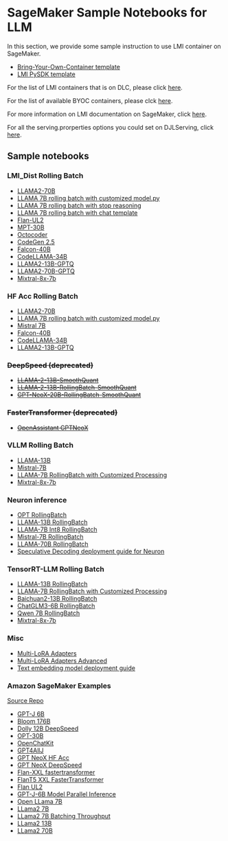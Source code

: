 # SageMaker Sample Notebooks for LLM

In this section, we provide some sample instruction to use LMI container on SageMaker.

- [Bring-Your-Own-Container template](BYOC_template_with_LMI_solution.ipynb)
- [LMI PySDK template](pysdk_template_with_LMI_solution.ipynb)

For the list of LMI containers that is on DLC, please click [here](https://github.com/aws/deep-learning-containers/blob/master/available_images.md#large-model-inference-containers).

For the list of available BYOC containers, please clck [here](https://hub.docker.com/r/deepjavalibrary/djl-serving/tags).

For more information on LMI documentation on SageMaker, click [here](https://docs.aws.amazon.com/sagemaker/latest/dg/realtime-endpoints-large-model-inference.html).

For all the serving.prorperties options you could set on DJLServing, click [here](https://docs.djl.ai/docs/serving/serving/docs/modes.html#servingproperties).

## Sample notebooks

### LMI_Dist Rolling Batch

- [LLAMA2-70B](sample-llm/rollingbatch_deploy_llama2_70b_w_pagedattn.ipynb)
- [LLAMA 7B rolling batch with customized model.py](sample-llm/rollingbatch_llama_7b_customized_preprocessing.ipynb)
- [LLAMA 7B rolling batch with stop reasoning](sample-llm/rollingbatch_llama_7b_stop_reason.ipynb)
- [LLAMA 7B rolling batch with chat template](sample-llm/rollingbatch_llama_7b_chat.ipynb)
- [Flan-UL2](sample-llm/rollingbatch_deploy_flan_ul2.ipynb)
- [MPT-30B](sample-llm/rollingbatch_deploy_mpt_30b.ipynb)
- [Octocoder](sample-llm/rollingbatch_deploy_octocoder_w_pagedattn.ipynb)
- [CodeGen 2.5](sample-llm/rollingbatch_deploy_codegen25_7b.ipynb)
- [Falcon-40B](sample-llm/rollingbatch_deploy_falcon_40b.ipynb)
- [CodeLLAMA-34B](sample-llm/rollingbatch_deploy_codellama_34b.ipynb)
- [LLAMA2-13B-GPTQ](sample-llm/rollingbatch_deploy_llama2-13b-gptq.ipynb)
- [LLAMA2-70B-GPTQ](sample-llm/rollingbatch_deploy_llama2-70b-gptq.ipynb)
- [Mixtral-8x-7b](sample-llm/lmi_dist_rollingbatch_deploy_mixtral_8x7b.ipynb)

### HF Acc Rolling Batch
- [LLAMA2-70B](sample-llm/hf_acc_deploy_llama2_70b.ipynb)
- [LLAMA 7B rolling batch with customized model.py](sample-llm/hf_acc_deploy_llama_7b_customized_preprocessing.ipynb)
- [Mistral 7B](sample-llm/hf_acc_deploy_mistral_7b.ipynb)
- [Falcon-40B](sample-llm/hf_acc_deploy_falcon_40b.ipynb)
- [CodeLLAMA-34B](sample-llm/hf_acc_deploy_codellama_34b.ipynb)
- [LLAMA2-13B-GPTQ](sample-llm/hf_acc_deploy_llama2-13b-gptq.ipynb)

### <del>DeepSpeed (deprecated)</del>

- <del>[LLAMA-2-13B-SmoothQuant](sample-llm/ds_deploy_llama2-13b-smoothquant.ipynb)</del>
- <del>[LLAMA-2-13B-RollingBatch-SmoothQuant](sample-llm/ds_rollingbatch_deploy_llama2-13b-smoothquant.ipynb)</del>
- <del>[GPT-NeoX-20B-RollingBatch-SmoothQuant](sample-llm/ds_rollingbatch_deploy_gpt-neox-20b-smoothquant.ipynb)</del>

### <del>FasterTransformer (deprecated)</del>

- <del>[OpenAssistant GPTNeoX](sample-llm/fastertransformer_deploy_pythia12b_triton_mode.ipynb)</del>

### VLLM Rolling Batch

- [LLAMA-13B](sample-llm/vllm_deploy_llama_13b.ipynb)
- [Mistral-7B](sample-llm/vllm_deploy_mistral_7b.ipynb)
- [LLAMA-7B RollingBatch with Customized Processing](sample-llm/vllm_rollingbatch_deploy_customized_processing.ipynb)
- [Mixtral-8x-7b](sample-llm/vllm_rollingbatch_deploy_mixtral_8x7b.ipynb)

### Neuron inference

- [OPT RollingBatch](sample-llm/tnx_rollingbatch_deploy_opt.ipynb)
- [LLAMA-13B RollingBatch](sample-llm/tnx_rollingbatch_deploy_llama_13b.ipynb)
- [LLAMA-7B Int8 RollingBatch](sample-llm/tnx_rollingbatch_deploy_llama_7b_int8.ipynb)
- [Mistral-7B RollingBatch](sample-llm/tnx_rollingbatch_deploy_mistral_7b.ipynb)
- [LLAMA-70B RollingBatch](sample-llm/tnx_rollingbatch_deploy_llama_70b.ipynb)
- [Speculative Decoding deployment guide for Neuron](sample-llm/tnx_speculative_decoding_deploy_llama2_70b.ipynb)

### TensorRT-LLM Rolling Batch

- [LLAMA-13B RollingBatch](sample-llm/trtllm_rollingbatch_deploy_llama_13b.ipynb)
- [LLAMA-7B RollingBatch with Customized Processing](sample-llm/trtllm_rollingbatch_deploy_customized_processing.ipynb)
- [Baichuan2-13B RollingBatch](sample-llm/trtllm_rollingbatch_deploy_baichuan2_13b.ipynb)
- [ChatGLM3-6B RollingBatch](sample-llm/trtllm_rollingbatch_deploy_chatglm3_6b.ipynb)
- [Qwen 7B RollingBatch](sample-llm/trtllm_rollingbatch_deploy_qwen_7b.ipynb)
- [Mixtral-8x-7b](sample-llm/trtllm_rollingbatch_deploy_mixtral_8x7b.ipynb)

### Misc

- [Multi-LoRA Adapters](sample-llm/multi_lora_adapter_inference.ipynb)
- [Multi-LoRA Adapters Advanced](sample-llm/multi_lora_adapter_inference_advanced.ipynb)
- [Text embedding model deployment guide](sample-llm/text_embedding_deploy_bert.ipynb)

### Amazon SageMaker Examples

[Source Repo](https://github.com/aws/amazon-sagemaker-examples/tree/main)

- [GPT-J 6B](https://github.com/aws/amazon-sagemaker-examples/blob/master/inference/generativeai/deepspeed/GPT-J-6B_DJLServing_with_PySDK.ipynb)
- [Bloom 176B](https://github.com/aws/amazon-sagemaker-examples/blob/master/inference/nlp/realtime/llm/bloom_176b/djl_deepspeed_deploy.ipynb)
- [Dolly 12B DeepSpeed](https://github.com/aws/amazon-sagemaker-examples/blob/master/inference/generativeai/llm-workshop/deploy-dolly-12b/dolly-12b-deepspeed-sagemaker.ipynb)
- [OPT-30B](https://github.com/aws/amazon-sagemaker-examples/blob/master/inference/nlp/realtime/llm/opt30b/djl_deepspeed_deploy_opt30b_no_custom_inference_code.ipynb)
- [OpenChatKit](https://github.com/aws/amazon-sagemaker-examples/blob/master/inference/generativeai/llm-workshop/lab4-openchatkit/deploy_openchatkit_on_sagemaker.ipynb)
- [GPT4AllJ](https://github.com/aws/amazon-sagemaker-examples/blob/master/inference/generativeai/llm-workshop/lab8-Inferentia2-gpt4all-j/inferentia2-llm-GPT4allJ.ipynb)
- [GPT NeoX HF Acc](https://github.com/aws/amazon-sagemaker-examples/blob/master/inference/generativeai/llm-workshop/lab3-optimize-llm/djl_accelerate_deploy_g5_12x_GPT_NeoX.ipynb)
- [GPT NeoX DeepSpeed](https://github.com/aws/amazon-sagemaker-examples/blob/master/inference/generativeai/llm-workshop/lab3-optimize-llm/g5_24xlarge/djl_deepspeed_deploy_GPT_NeoX.ipynb)
- [Flan-XXL fastertransformer](https://github.com/aws/amazon-sagemaker-examples/blob/master/inference/generativeai/llm-workshop/lab5-flan-t5-xxl/flan-xxl-sagemaker-fastertransformer-smaster.ipynb)
- [FlanT5 XXL FasterTransformer](https://github.com/aws/amazon-sagemaker-examples/blob/master/inference/generativeai/llm-workshop/lab5-flan-t5-xxl/flant5-xxl-fastertransformer-no-code.ipynb)
- [Flan UL2](https://github.com/aws/amazon-sagemaker-examples/blob/master/inference/generativeai/llm-workshop/flan-ul2-pySDK/flan-ul2-pySDK.ipynb)
- [GPT-J-6B Model Parallel Inference](https://github.com/aws/amazon-sagemaker-examples/blob/master/advanced_functionality/pytorch_deploy_large_GPT_model/GPT-J-6B-model-parallel-inference-DJL.ipynb)
- [Open LLama 7B](https://github.com/aws/amazon-sagemaker-examples/blob/master/inference/generativeai/llm-workshop/lab10-open-llama/open-llama-7b/open_llama_7b.ipynb)
- [LLama2 7B](https://github.com/aws/amazon-sagemaker-examples/blob/master/inference/generativeai/llm-workshop/lab11-llama2/meta-llama-2-7b-lmi.ipynb)
- [LLama2 7B Batching Throughput](https://github.com/aws/amazon-sagemaker-examples/blob/master/inference/generativeai/llm-workshop/llama2-7b-batching-throughput/llama2-7b-batching-throughput.ipynb)
- [LLama2 13B](https://github.com/aws/amazon-sagemaker-examples/blob/master/inference/generativeai/llm-workshop/lab11-llama2/meta-llama-2-13b-lmi.ipynb)
- [LLama2 70B](https://github.com/aws/amazon-sagemaker-examples/blob/master/inference/generativeai/llm-workshop/lab11-llama2/meta-llama-2-70b-lmi.ipynb)
